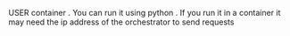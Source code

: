 USER container . You can run it using python . If you run it in a container it may need the ip address of the orchestrator to send requests
